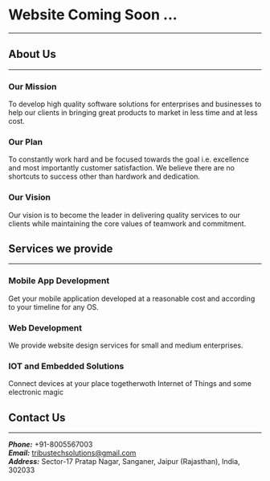 # Website Coming Soon ... 
<hr>

## **About Us**
<hr>

### Our Mission 

To develop high quality software solutions for enterprises and businesses to help our clients in bringing great products to market in less time and at less cost.

### Our Plan

To constantly work hard and be focused towards the goal i.e. excellence and most importantly customer satisfaction. We believe there are no shortcuts to success other than hardwork and dedication.

### Our Vision

Our vision is to become the leader in delivering quality services to our clients while maintaining the core values of teamwork and commitment.

## **Services we provide** 
<hr>

### Mobile App Development 

Get your mobile application developed at a reasonable cost and according to your timeline for any OS.

### Web Development 

We provide website design services for small and medium enterprises.

### IOT and Embedded Solutions 

Connect devices at your place togetherwoth Internet of Things and some electronic magic

## **Contact Us**  
<hr>

***Phone:*** +91-8005567003 <br>
***Email:*** tribustechsolutions@gmail.com <br>
***Address:***  Sector-17 Pratap Nagar, Sanganer,
		 Jaipur (Rajasthan), India, 302033
